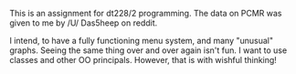 This is an assignment for dt228/2 programming.
The data on PCMR was given to me by /U/ Das5heep on reddit.

I intend, to have a fully functioning menu system, and many "unusual" graphs. Seeing the same thing over and over again isn't fun.
I want to use classes and other OO principals. However, that is with wishful thinking!
